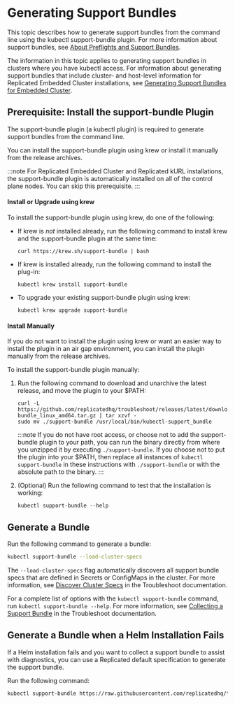 # Generating Support Bundles

This topic describes how to generate support bundles from the command line using the kubectl support-bundle plugin. For more information about support bundles, see [About Preflights and Support Bundles](/vendor/preflight-support-bundle-about).

The information in this topic applies to generating support bundles in clusters where you have kubectl access. For information about generating support bundles that include cluster- and host-level information for Replicated Embedded Cluster installations, see [Generating Support Bundles for Embedded Cluster](support-bundle-embedded). 

## Prerequisite: Install the support-bundle Plugin

The support-bundle plugin (a kubectl plugin) is required to generate support bundles from the command line.

You can install the support-bundle plugin using krew or install it manually from the release archives.

:::note
For Replicated Embedded Cluster and Replicated kURL installations, the support-bundle plugin is automatically installed on all of the control plane nodes. You can skip this prerequisite.
:::

#### Install or Upgrade using krew

To install the support-bundle plugin using krew, do one of the following:

* If krew is _not_ installed already, run the following command to install krew and the support-bundle plugin at the same time:
  
    ```
    curl https://krew.sh/support-bundle | bash
    ```
    
* If krew is installed already, run the following command to install the plug-in: 

    ```
    kubectl krew install support-bundle
    ```

* To upgrade your existing support-bundle plugin using krew:

    ```
    kubectl krew upgrade support-bundle
    ```

#### Install Manually

If you do not want to install the plugin using krew or want an easier way to install the plugin in an air gap environment, you can install the plugin manually from the release archives.

To install the support-bundle plugin manually:

1. Run the following command to download and unarchive the latest release, and move the plugin to your $PATH:

   ```
   curl -L https://github.com/replicatedhq/troubleshoot/releases/latest/download/support-bundle_linux_amd64.tar.gz | tar xzvf -
   sudo mv ./support-bundle /usr/local/bin/kubectl-support_bundle
   ```
   :::note
   If you do not have root access, or choose not to add the support-bundle plugin to your path, you can run the binary directly from where you unzipped it by executing `./support-bundle`.  If you choose not to put the plugin into your $PATH, then replace all instances of `kubectl support-bundle` in these instructions with `./support-bundle` or with the absolute path to the binary.
   :::

1. (Optional) Run the following command to test that the installation is working:

   ```
   kubectl support-bundle --help
   ```

## Generate a Bundle

Run the following command to generate a bundle:

```bash
kubectl support-bundle --load-cluster-specs
```

The `--load-cluster-specs` flag automatically discovers all support bundle specs that are defined in Secrets or ConfigMaps in the cluster. For more information, see [Discover Cluster Specs](https://troubleshoot.sh/docs/support-bundle/discover-cluster-specs/) in the Troubleshoot documentation.

For a complete list of options with the `kubectl support-bundle` command, run `kubectl support-bundle --help`. For more information, see [Collecting a Support Bundle](https://troubleshoot.sh/docs/support-bundle/collecting/) in the Troubleshoot documentation.

## Generate a Bundle when a Helm Installation Fails

If a Helm installation fails and you want to collect a support bundle to assist with diagnostics, you can use a Replicated default specification to generate the support bundle.

Run the following command:

```bash
kubectl support-bundle https://raw.githubusercontent.com/replicatedhq/troubleshoot-specs/main/in-cluster/default.yaml
```